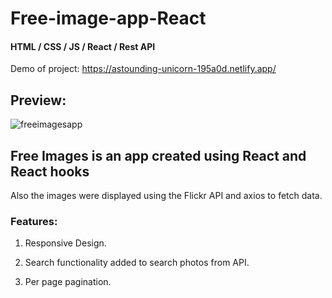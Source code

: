 # Free-image-app-React
#### HTML / CSS / JS / React / Rest API

Demo of project: https://astounding-unicorn-195a0d.netlify.app/

## Preview: 
![freeimagesapp](https://user-images.githubusercontent.com/116392740/221322227-27563690-5cd0-4336-9572-3cd22f048348.png)

## Free Images is an app created using React and React hooks 
Also the images were displayed using the Flickr API and axios to fetch data.

### Features:

1. Responsive Design.

2. Search functionality added to search photos from API.

3. Per page pagination.

